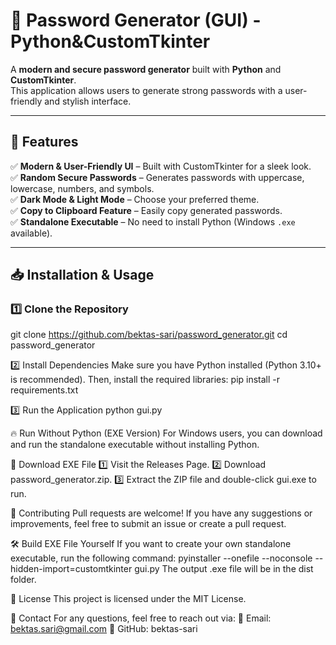 # 🔐 Password Generator (GUI) - Python&CustomTkinter

A **modern and secure password generator** built with **Python** and **CustomTkinter**.  
This application allows users to generate strong passwords with a user-friendly and stylish interface.

---

## 🚀 Features
✅ **Modern & User-Friendly UI** – Built with CustomTkinter for a sleek look.  
✅ **Random Secure Passwords** – Generates passwords with uppercase, lowercase, numbers, and symbols.  
✅ **Dark Mode & Light Mode** – Choose your preferred theme.  
✅ **Copy to Clipboard Feature** – Easily copy generated passwords.  
✅ **Standalone Executable** – No need to install Python (Windows `.exe` available).  

---

## 📥 Installation & Usage
### **1️⃣ Clone the Repository**
git clone https://github.com/bektas-sari/password_generator.git
cd password_generator

2️⃣ Install Dependencies
Make sure you have Python installed (Python 3.10+ is recommended). Then, install the required libraries:
pip install -r requirements.txt

3️⃣ Run the Application
python gui.py

🔥 Run Without Python (EXE Version)
For Windows users, you can download and run the standalone executable without installing Python.

📌 Download EXE File
1️⃣ Visit the Releases Page.
2️⃣ Download password_generator.zip.
3️⃣ Extract the ZIP file and double-click gui.exe to run.

🤝 Contributing
Pull requests are welcome! If you have any suggestions or improvements, feel free to submit an issue or create a pull request.

🛠️ Build EXE File Yourself
If you want to create your own standalone executable, run the following command:
pyinstaller --onefile --noconsole --hidden-import=customtkinter gui.py
The output .exe file will be in the dist folder.

📜 License
This project is licensed under the MIT License.

📩 Contact
For any questions, feel free to reach out via:
📧 Email: bektas.sari@gmail.com
🐙 GitHub: bektas-sari
